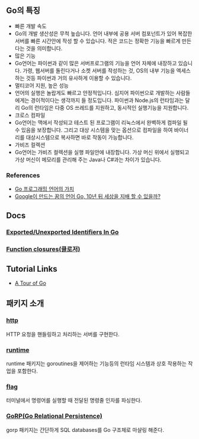 ## Go의 특징

- 빠른 개발 속도
 -  Go의 개발 생산성은 무척 높습니다. 언어 내부에 공용 서버 컴포넌트가 있어 복잡한 서버를 빠른 시간안에 작성 할 수 있습니다. 적은 코드는 정확한 기능을 빠르게 만든다는 것을 의미합니다.
- 많은 기능
 - Go언어는 파이썬과 같이 많은 서버프로그램의 기능을 언어 자체에 내장하고 있습니다. 가령, 웹서버를 돌린다거나 소켓 서버를 작성하는 것, OS의 내부 기능을 엑세스하는 것등 파이썬과 거의 유사하게 이용할 수 있습니다.
- 멀티코어 지원, 높은 성능
 - 언어의 실행은 놀랍게도 빠르고 안정적입니다. 심지어 파이썬으로 개발하는 사람들에게는 경이적이다는 생각까지 들 정도입니다. 파이썬과 Node.js의 런타임과는 달리 Go의 런타임은 다중 OS 쓰레드를 지원하고, 동시적인 실행기능을 지원합니다.
- 크로스 컴파일
 - Go언어는 맥에서 작성되고 테스트 된 프로그램이 리눅스에서 완벽하게 컴파일 될 수 있음을 보장합니다. 그리고 대상 시스템을 맞는 옵션으로 컴파일을 하여 바이너리를 대상시스템으로 복사하면 바로 작동이 가능합니다.
- 가비즈 컬렉션
 - Go언어는 가비즈 컬렉션을 실행 파일안에 내장합니다. 가상 머신 위에서 실행되고 가상 머신이 메모리를 관리해 주는 Java나 C#과는 차이가 있습니다.

### References

- [Go 프로그래밍 언어의 가치](http://younghoonhong.blogspot.kr/2013/09/go.html)
- [Google이 만드는 꿈의 언어 Go, 10년 뒤 세상을 지배 할 수 있을까?](http://apps.iamday.net/apps/talk/662/view.iamday?con=iphone)

## Docs

### [Exported/Unexported Identifiers In Go](Docs/Exported_Unexported_Identifiers_In_Go.md)

### [Function closures(클로저)](Docs/function_closures.md)

## Tutorial Links

- [A Tour of Go](http://go-tour-kr.appspot.com/#1)

## 패키지 소개

### [http](Packages/http)
HTTP 요청을 핸들링하고 처리하는 서버를 구현한다.

### [runtime](Packages/runtime)
runtime 패키지는 goroutines을 제어하는 기능등의 런타임 시스템과 상호 작용하는 작업을 포함한다. 

### [flag](Packages/flag)
터미널에서 명령어를 실행할 때 전달된 명령줄 인자를 파싱한다.

### [GoRP(Go Relational Persistence)](Packages/gorp)
gorp 패키지는 간단하게 SQL databases를 Go 구조체로 마샬링 해준다.
